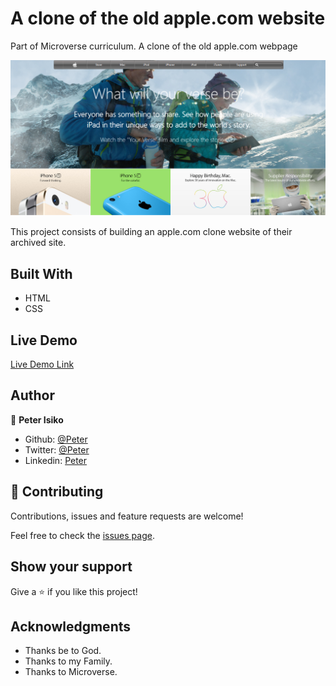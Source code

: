 # A clone of the old apple.com website
Part of Microverse curriculum. A clone of the old apple.com webpage

![screenshot](./img/screenshot.png)

This project consists of building an apple.com clone website of their archived site.

## Built With

- HTML
- CSS

## Live Demo

 [Live Demo Link](https://raw.githack.com/petersteph88/apple-clone/feature/index.html)

## Author

👤 **Peter Isiko**

- Github: [@Peter](https://github.com/petersteph88) 
- Twitter: [@Peter](https://twitter.com/) 
- Linkedin: [Peter](www.linkedin.com/in/peter-isiko-8040bb1a3/)

## 🤝 Contributing

Contributions, issues and feature requests are welcome!

Feel free to check the [issues page](issues/).

## Show your support

Give a ⭐️ if you like this project!

## Acknowledgments

- Thanks be to God.
- Thanks to my Family.
- Thanks to Microverse.